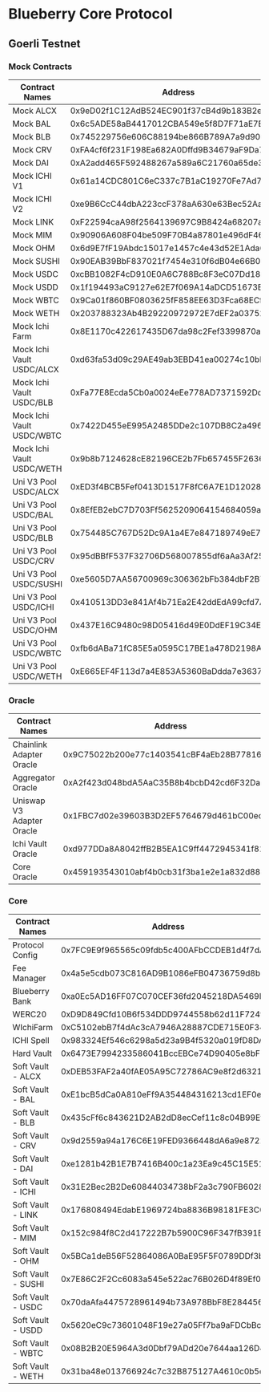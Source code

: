 # Blueberry Core Protocol

## Goerli Testnet
### Mock Contracts
| Contract Names            | Address                                    |
| ------------------------- | ------------------------------------------ |
| Mock ALCX                 | 0x9eD02f1C12AdB524EC901f37cB4d9b183B2e578d |
| Mock BAL                  | 0x6c5ADE58aB4417012CBA549e5f8D7F71aE7Ede74 |
| Mock BLB                  | 0x745229756e606C88194be866B789A7a9d90BDEc5 |
| Mock CRV                  | 0xFA4cf6f231F198Ea682A0Dffd9B34679aF9Da754 |
| Mock DAI                  | 0xA2add465F592488267a589a6C21760a65de30aF0 |
| Mock ICHI V1              | 0x61a14CDC801C6eC337c7B1aC19270Fe7Ad792fC6 |
| Mock ICHI V2              | 0xe9B6CcC44dbA223ccF378aA630e63Bec52AaC392 |
| Mock LINK                 | 0xF22594caA98f2564139697C9B8424a68207a4C42 |
| Mock MIM                  | 0x90906A608F04be509F70B4a87801e496dF463166 |
| Mock OHM                  | 0x6d9E7fF19Abdc15017e1457c4e43d52E1Ada6325 |
| Mock SUSHI                | 0x90EAB39BbF837021f7454e310f6dB04e66B002d8 |
| Mock USDC                 | 0xcBB1082F4cD910E0A6C788Bc8F3eC07Dd1890670 |
| Mock USDD                 | 0x1f194493aC9127e62E7f069A14aDCD51673Ea2D8 |
| Mock WBTC                 | 0x9Ca01f860BF0803625fF858EE63D3Fca68ECf43e |
| Mock WETH                 | 0x203788323Ab4B29220972972E7dEF2a037523A49 |
| Mock Ichi Farm            | 0x8E1170c422617435D67da98c2Fef3399870aB621 |
| Mock Ichi Vault USDC/ALCX | 0xd63fa53d09c29AE49ab3EBD41ea00274c10bb119 |
| Mock Ichi Vault USDC/BLB  | 0xFa77E8Ecda5Cb0a0024eEe778AD7371592Dd8838 |
| Mock Ichi Vault USDC/WBTC | 0x7422D455eE995A2485DDe2c107DB8C2a496FffFF |
| Mock Ichi Vault USDC/WETH | 0x9b8b7124628cE82196CE2b7Fb657455F26363e50 |
| Uni V3 Pool USDC/ALCX     | 0xED3f4BCB5Fef0413D1517F8fC6A7E1D12028965A |
| Uni V3 Pool USDC/BAL      | 0x8EfEB2ebC7D703Ff5625209064154684059a92be |
| Uni V3 Pool USDC/BLB      | 0x754485C767D52Dc9A1a4E7e847189749eE74fCe0 |
| Uni V3 Pool USDC/CRV      | 0x95dBBfF537F32706D568007855df6aAa3Af25fA2 |
| Uni V3 Pool USDC/SUSHI    | 0xe5605D7AA56700969c306362bFb384dbF2B7B491 |
| Uni V3 Pool USDC/ICHI     | 0x410513DD3e841Af4b71Ea2E42ddEdA99cfd7AC3a |
| Uni V3 Pool USDC/OHM      | 0x437E16C9480c98D05416d49E0DdEF19C34E5a342 |
| Uni V3 Pool USDC/WBTC     | 0xfb6dABa71fC85E5a0595C17BE1a478D2198A0B48 |
| Uni V3 Pool USDC/WETH     | 0xE665EF4F113d7a4E853A5360BaDdda7e3637894a |

### Oracle
| Contract Names            | Address                                    |
| ------------------------- | ------------------------------------------ |
| Chainlink Adapter Oracle  | 0x9C75022b200e77c1403541cBF4aEb28B7781656F |
| Aggregator Oracle         | 0xA2f423d048bdA5AaC35B8b4bcbD42cd6F32Da461 |
| Uniswap V3 Adapter Oracle | 0x1FBC7d02e39603B3D2EF5764679d461bC00ecA6E |
| Ichi Vault Oracle         | 0xd977DDa8A8042ffB2B5EA1C9ff4472945341f813 |
| Core Oracle               | 0x459193543010abf4b0cb31f3ba1e2e1a832d8819 |

### Core
| Contract Names     | Address                                    |
| ------------------ | ------------------------------------------ |
| Protocol Config    | 0x7FC9E9f965565c09fdb5c400AFbCCDEB1d4f7dA5 |
| Fee Manager        | 0x4a5e5cdb073C816AD9B1086eFB04736759d8b42d |
| Blueberry Bank     | 0xa0Ec5AD16FF07C070CEF36fd2045218DA5469D9e |
| WERC20             | 0xD9D849Cfd10B6f534DDD9744558b62d11F724f84 |
| WIchiFarm          | 0xC5102ebB7f4dAc3cA7946A28887CDE715E0F34a4 |
| ICHI Spell         | 0x983324Ef546c6298a5d23a9B4f5320a019fD8DA7 |
| Hard Vault         | 0x6473E7994233586041BccEBCe74D90405e8bF043 |
| Soft Vault - ALCX  | 0xDEB53FAF2a40fAE05A95C72786AC9e8f2d63210B |
| Soft Vault - BAL   | 0xE1bcB5dCa0A810eFf9A354484316213cd1EF0e5a |
| Soft Vault - BLB   | 0x435cFf6c843621D2AB2dD8ecCef11c8c04B99Efa |
| Soft Vault - CRV   | 0x9d2559a94a176C6E19FED9366448dA6a9e872230 |
| Soft Vault - DAI   | 0xe1281b42B1E7B7416B400c1a23Ea9c45C15E5120 |
| Soft Vault - ICHI  | 0x31E2Bec2B2De60844034738bF2a3c790FB6028Fa |
| Soft Vault - LINK  | 0x176808494EdabE1969724ba8836B98181FE3C001 |
| Soft Vault - MIM   | 0x152c984f8C2d417222B7b5900C96F347fB391EE6 |
| Soft Vault - OHM   | 0x5BCa1deB56F52864086A0BaE95F5F0789DDf3bFf |
| Soft Vault - SUSHI | 0x7E86C2F2Cc6083a545e522ac76B026D4f89Ef083 |
| Soft Vault - USDC  | 0x70daAfa4475728961494b73A978BbF8E28445643 |
| Soft Vault - USDD  | 0x5620eC9c73601048F19e27a05Ff7ba9aFDCbBc34 |
| Soft Vault - WBTC  | 0x08B2B20E5964A3d0Dbf79ADd20e7644aa126D410 |
| Soft Vault - WETH  | 0x31ba48e013766924c7c32B875127A4610c0b5d6A |